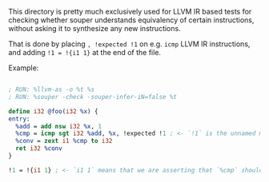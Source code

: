 This directory is pretty much exclusively used for LLVM IR based tests for
checking whether souper understands equivalency of certain instructions,
without asking it to synthesize any new instructions.

That is done by placing `, !expected !1` on e.g. `icmp` LLVM IR instructions,
and adding `!1 = !{i1 1}` at the end of the file.

Example:
```llvm

; RUN: %llvm-as -o %t %s
; RUN: %souper -check -souper-infer-iN=false %t

define i32 @foo(i32 %x) {
entry:
  %add = add nsw i32 %x, 1
  %cmp = icmp sgt i32 %add, %x, !expected !1 ; <- `!1` is the unnamed metadata node to use
  %conv = zext i1 %cmp to i32
  ret i32 %conv
}

!1 = !{i1 1} ; <- `i1 1` means that we are asserting that `%cmp` should always evaluate `i1 true`
```
